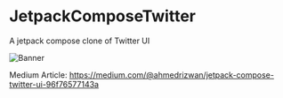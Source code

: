 # JetpackComposeTwitter
A jetpack compose clone of Twitter UI

![Banner](https://miro.medium.com/max/4800/1*6t3FHu_d8T2Q6QldaglFHA.png) 


Medium Article: https://medium.com/@ahmedrizwan/jetpack-compose-twitter-ui-96f76577143a 
